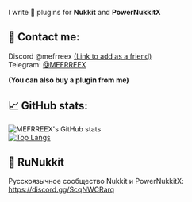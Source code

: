 I write 🧩 plugins for **Nukkit** and **PowerNukkitX**

## 📱 Contact me:
Discord @mefrreex [(Link to add as a friend)](https://discord.com/invite/7ZTCRCDp)   
Telegram: [@MEFRREEX](https://t.me/mefrreex)

**(You can also buy a plugin from me)**

## 📈 GitHub stats:

![MEFRREEX's GitHub stats](https://github-readme-stats.vercel.app/api?username=MEFRREEX&show_icons=true&theme=radical&border_color=30363d&bg_color=0d1117)    
[![Top Langs](https://github-readme-stats.vercel.app/api/top-langs/?username=MEFRREEX&langs_count=8&theme=radical&border_color=30363d&bg_color=0d1117)](https://github.com/anuraghazra/github-readme-stats)

## 🚀 RuNukkit 
Русскоязычное сообщество Nukkit и PowerNukkitX: https://discord.gg/ScqNWCRarq
